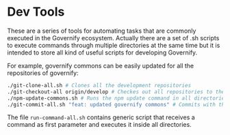 # Dev Tools

These are a series of tools for automating tasks that are commonly executed in the Governify ecosystem. Actually there are a set of .sh scripts to execute commands through multiple directories at the same time but it is intended to store all kind of useful scripts for developing Governify.

For example, governify commons can be easily updated for all the repositories of governify:

```bash
./git-clone-all.sh # Clones all the development repositories 
./git-checkout-all origin/develop # Checkes out all repositories to the development branch
./npm-update-commons.sh # Runs the npm update command in all directories. If the folder is not an npm project or commons is not installed nothing happens
./git-commit-all.sh "feat: updated governify commons" # Commits with the passed parameter and pushes to the origin branch

```

The file `run-command-all.sh` contains generic script that receives a command as first parameter and executes it inside all directories.